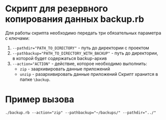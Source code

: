 # Cкрипт для резервного копирования данных backup.rb
Для работы скрипта необходимо передать три обязательных параметра с ключами:
1. `--pathdir="PATH_TO_DIRECTORY"` - путь до директории с проектом
2. `--pathbackup="PATH_TO_DIRECTORY_WITH_BACKUP"` - путь до директории, в которой будет содержаться backup-архив
3. `--action="ACTION"` - действие, которое необходимо выполнить:
	- `zip` - заархивировать данные приложений
	- `unzip` - разархивировать данные приложений
Скрипт хранится в папке `\backup`.
# Пример вызова
`./backup.rb --action="zip" --pathbackup="~/backups/" --pathdir="../"`
